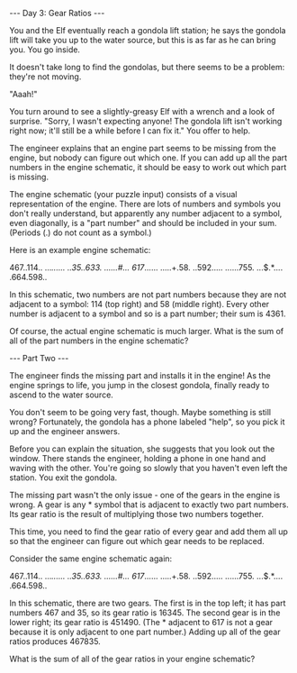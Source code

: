 --- Day 3: Gear Ratios ---

You and the Elf eventually reach a gondola lift station;
he says the gondola lift will take you up to the water source,
but this is as far as he can bring you. You go inside.

It doesn't take long to find the gondolas,
but there seems to be a problem: they're not moving.

"Aaah!"

You turn around to see a slightly-greasy Elf with a wrench and a look of surprise.
"Sorry, I wasn't expecting anyone!
The gondola lift isn't working right now;
it'll still be a while before I can fix it." You offer to help.

The engineer explains that an engine part seems to be missing from the engine,
but nobody can figure out which one.
If you can add up all the part numbers in the engine schematic,
it should be easy to work out which part is missing.

The engine schematic (your puzzle input) consists of a visual representation of the engine.
There are lots of numbers and symbols you don't really understand,
but apparently any number adjacent to a symbol,
even diagonally, is a "part number" and should be included in your sum.
(Periods (.) do not count as a symbol.)

Here is an example engine schematic:

467..114..
...*......
..35..633.
......#...
617*......
.....+.58.
..592.....
......755.
...$.*....
.664.598..

In this schematic,
two numbers are not part numbers because they are not adjacent to a symbol:
114 (top right) and 58 (middle right).
Every other number is adjacent to a symbol and so is a part number; their sum is 4361.

Of course, the actual engine schematic is much larger.
What is the sum of all of the part numbers in the engine schematic?

--- Part Two ---

The engineer finds the missing part and installs it in the engine!
As the engine springs to life, you jump in the closest gondola, finally ready to ascend to the water source.

You don't seem to be going very fast, though.
Maybe something is still wrong? Fortunately, the gondola has a phone labeled "help",
so you pick it up and the engineer answers.

Before you can explain the situation, she suggests that you look out the window.
There stands the engineer, holding a phone in one hand and waving with the other.
You're going so slowly that you haven't even left the station. You exit the gondola.

The missing part wasn't the only issue - one of the gears in the engine is wrong.
A gear is any * symbol that is adjacent to exactly two part numbers.
Its gear ratio is the result of multiplying those two numbers together.

This time, you need to find the gear ratio of every gear and add them all up
so that the engineer can figure out which gear needs to be replaced.

Consider the same engine schematic again:

467..114..
...*......
..35..633.
......#...
617*......
.....+.58.
..592.....
......755.
...$.*....
.664.598..

In this schematic, there are two gears.
The first is in the top left; it has part numbers 467 and 35, so its gear ratio is 16345.
The second gear is in the lower right; its gear ratio is 451490.
(The * adjacent to 617 is not a gear because it is only adjacent to one part number.)
Adding up all of the gear ratios produces 467835.

What is the sum of all of the gear ratios in your engine schematic?
